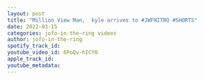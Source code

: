 ```yaml
---
layout: post
title: "Million View Man,  kyle arrives to #JWFNITRO #SHORTS"
date: 2022-03-15
categories: jofo-in-the-ring videos
author: jofo-in-the-ring
spotify_track_id: 
youtube_video_id: 6PoQv-hICY0
apple_track_id: 
youtube_metadata: 
---
```


